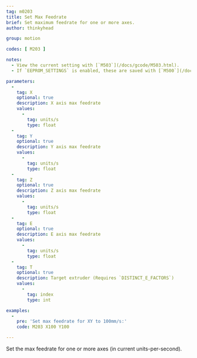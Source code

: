 ```yaml
---
tag: m0203
title: Set Max Feedrate
brief: Set maximum feedrate for one or more axes.
author: thinkyhead

group: motion

codes: [ M203 ]

notes:
  - View the current setting with [`M503`](/docs/gcode/M503.html).
  - If `EEPROM_SETTINGS` is enabled, these are saved with [`M500`](/docs/gcode/M500.html), loaded with [`M501`](/docs/gcode/M501.html), and reset with [`M502`](/docs/gcode/M502.html).

parameters:
  -
    tag: X
    optional: true
    description: X axis max feedrate
    values:
      -
        tag: units/s
        type: float
  -
    tag: Y
    optional: true
    description: Y axis max feedrate
    values:
      -
        tag: units/s
        type: float
  -
    tag: Z
    optional: true
    description: Z axis max feedrate
    values:
      -
        tag: units/s
        type: float
  -
    tag: E
    optional: true
    description: E axis max feedrate
    values:
      -
        tag: units/s
        type: float
  -
    tag: T
    optional: true
    description: Target extruder (Requires `DISTINCT_E_FACTORS`)
    values:
      -
        tag: index
        type: int

examples:
  -
    pre: 'Set max feedrate for XY to 100mm/s:'
    code: M203 X100 Y100

---
```


Set the max feedrate for one or more axes (in current units-per-second).
